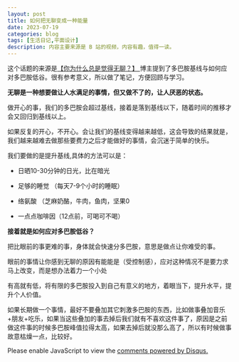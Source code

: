 ```yaml
---
layout: post
title: 如何把无聊变成一种能量
date: 2023-07-19
categories: blog
tags: [生活日记,平面设计]
description: 内容主要来源是 B 站的视频，内容有趣，值得一读。
---
```



这个话题的来源是[【你为什么总是觉得无聊？】 ](https://www.bilibili.com/video/BV1RM4y117yB/?share_source=copy_web&vd_source=f188c21a895b89b33405f7b06287cb9e) 博主提到了多巴胺基线与如何应对多巴胺低谷。很有参考意义，所以做了笔记，方便回顾与学习。

**无聊是一种想要做让人水满足的事情，但又做不了的，让人厌恶的状态。**

做开心的事，我们的多巴胺会超过基线，接着是落到基线以下，随着时间的推移才会又回归到基线以上。

如果反复的开心，不开心。会让我们的基线变得越来越低，这会导致的结果就是，我们越来越难去做那些要费力之后才能做好的事情，会沉迷于简单的快乐。

我们要做的是提升基线,具体的方法可以是：

- 日晒10-30分钟的日光，比在暗光

- 足够的睡觉 （每天7-9个小时的睡眠）

- 络氨酸 （芝麻奶酪，牛肉，鱼肉，坚果0

- 一点点咖啡因（12点前，可喝可不喝）

**接着就是如何应对多巴胺低谷？**

把比眼前的事更难的事，身体就会快速分多巴胺，意思是做点让你难受的事。

眼前的事情让你感到无聊的原因有能能是（受控制感），应对这种情况不是要力求马上改变，而是想办法着力一个小处

有高就有低，将有限的多巴胺投入到自己有意义的地方，着眼当下，提升水平，提升个人价值。

如果长期做一个事情，最好不要叠加其它刺激多巴胺的东西，比如做事叠加音乐+朋友+吃乐，如果当这些叠加的事去掉后我们就有不喜欢这件事了，原因是之前做这件事的时候多巴胺峰值拉得太高，如果去掉后就没那么高了，所以有时候做事故意枯燥一点，比较好。

<script>
(function() {
var d = document, s = d.createElement('script');
s.src = 'https://huiweishijie.disqus.com/embed.js';
s.setAttribute('data-timestamp', +new Date());
(d.head || d.body).appendChild(s);
})();
</script>
<noscript>Please enable JavaScript to view the <a href="https://disqus.com/?ref_noscript">comments powered by Disqus.</a></noscript>

